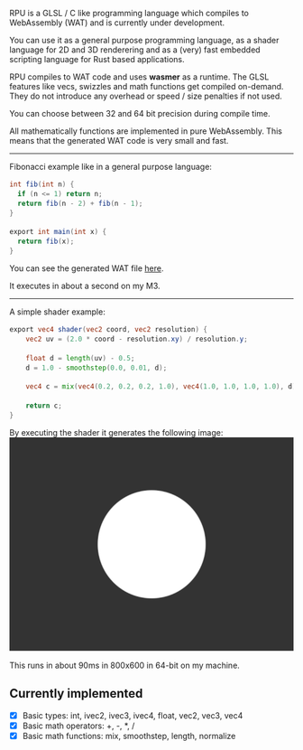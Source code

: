 RPU is a GLSL / C like programming language which compiles to WebAssembly (WAT) and is currently under development.

You can use it as a general purpose programming language, as a shader language for 2D and 3D renderering and as a (very) fast embedded scripting language for Rust based applications.

RPU compiles to WAT code and uses **wasmer** as a runtime. The GLSL features like vecs, swizzles and math functions get compiled on-demand. They do not introduce any overhead or speed / size penalties if not used.

You can choose between 32 and 64 bit precision during compile time.

All mathematically functions are implemented in pure WebAssembly. This means that the generated WAT code is very small and fast.

---

Fibonacci example like in a general purpose language:

```glsl
int fib(int n) {
  if (n <= 1) return n;
  return fib(n - 2) + fib(n - 1);
}

export int main(int x) {
  return fib(x);
}
```

You can see the generated WAT file [here](/examples/fib.wat).

It executes in about a second on my M3.

---

A simple shader example:

```glsl
export vec4 shader(vec2 coord, vec2 resolution) {
    vec2 uv = (2.0 * coord - resolution.xy) / resolution.y;

    float d = length(uv) - 0.5;
    d = 1.0 - smoothstep(0.0, 0.01, d);

    vec4 c = mix(vec4(0.2, 0.2, 0.2, 1.0), vec4(1.0, 1.0, 1.0, 1.0), d);

    return c;
}
```

By executing the shader it generates the following image:
![Disc](/examples/disc.png)

This runs in about 90ms in 800x600 in 64-bit on my machine.

## Currently implemented

- [x] Basic types: int, ivec2, ivec3, ivec4, float, vec2, vec3, vec4
- [x] Basic math operators: +, -, \*, /
- [x] Basic math functions: mix, smoothstep, length, normalize
